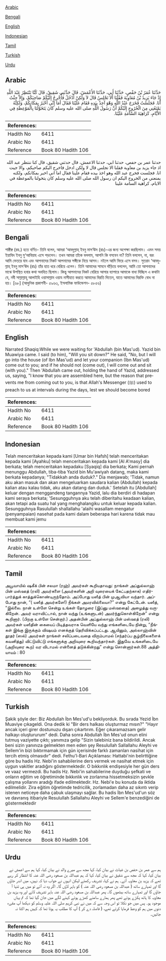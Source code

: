 [Arabic](#arabic)

[Bengali](#bengali)

[English](#english)

[Indonesian](#indonesian)

[Tamil](#tamil)

[Turkish](#turkish)

[Urdu](#urdu)

## Arabic


<div dir="rtl" lang="ar" style={{fontSize:'larger',backgroundColor:'#f8f9fa',padding:20}}>
حَدَّثَنَا عُمَرُ بْنُ حَفْصٍ، حَدَّثَنَا أَبِي، حَدَّثَنَا الأَعْمَشُ، قَالَ حَدَّثَنِي شَقِيقٌ، قَالَ كُنَّا نَنْتَظِرُ عَبْدَ اللَّهِ إِذْ جَاءَ يَزِيدُ بْنُ مُعَاوِيَةَ فَقُلْنَا أَلاَ تَجْلِسُ قَالَ لاَ وَلَكِنْ أَدْخُلُ فَأُخْرِجُ إِلَيْكُمْ صَاحِبَكُمْ، وَإِلاَّ جِئْتُ أَنَا‏.‏ فَجَلَسْتُ فَخَرَجَ عَبْدُ اللَّهِ وَهْوَ آخِذٌ بِيَدِهِ فَقَامَ عَلَيْنَا فَقَالَ أَمَا إِنِّي أَخْبَرُ بِمَكَانِكُمْ، وَلَكِنَّهُ يَمْنَعُنِي مِنَ الْخُرُوجِ إِلَيْكُمْ أَنَّ رَسُولَ اللَّهِ صلى الله عليه وسلم كَانَ يَتَخَوَّلُنَا بِالْمَوْعِظَةِ فِي الأَيَّامِ، كَرَاهِيَةَ السَّآمَةِ عَلَيْنَا‏.‏
</div>
<div style={{backgroundColor:'#f8f9fa',padding:20, marginBottom: 10}}><table> <thead> <tr> <th>References:</th> <th></th> </tr> </thead> <tbody><tr><td>Hadith No</td><td>6411</td></tr><tr><td>Arabic No</td><td>6411</td></tr><tr><td>Reference</td><td>Book 80 Hadith 106</td></tr></tbody></table></div>


<div dir="rtl" lang="ar" style={{fontSize:'larger',backgroundColor:'#f8f9fa',padding:20}}>
حدثنا عمر بن حفص، حدثنا ابي، حدثنا الاعمش، قال حدثني شقيق، قال كنا ننتظر عبد الله اذ جاء يزيد بن معاوية فقلنا الا تجلس قال لا ولكن ادخل فاخرج اليكم صاحبكم، والا جيت انا. فجلست فخرج عبد الله وهو اخذ بيده فقام علينا فقال اما اني اخبر بمكانكم، ولكنه يمنعني من الخروج اليكم ان رسول الله صلى الله عليه وسلم كان يتخولنا بالموعظة في الايام، كراهية السامة علينا
</div>
<div style={{backgroundColor:'#f8f9fa',padding:20, marginBottom: 10}}><table> <thead> <tr> <th>References:</th> <th></th> </tr> </thead> <tbody><tr><td>Hadith No</td><td>6411</td></tr><tr><td>Arabic No</td><td>6411</td></tr><tr><td>Reference</td><td>Book 80 Hadith 106</td></tr></tbody></table></div>

## Bengali


<div dir="ltr" lang="bn" style={{fontSize:'larger',backgroundColor:'#f8f9fa',padding:20}}>
শাক্বীক্ব (রহ.) হতে বর্ণিত- তিনি বলেন, আমরা ‘আবদুল্লাহ্ ইবনু মাস‘ঊদ (রাঃ)-এর জন্য অপেক্ষা করছিলাম। এমন সময় ইয়াযিদ ইবনু মু‘আবিয়াহ এসে পড়লেন। তখন আমরা তাঁকে বললাম, আপনি কি বসবেন না? তিনি বললেন, না, বরং আমি ভেতরে যাব এবং আপনাদের নিকট আপনাদের সঙ্গীকে নিয়ে আসব। নইলে আমি ফিরে এসে বসব। সুতরাং ‘আবদুল্লাহ্ ইবনু মাস‘ঊদ (রাঃ) তাঁর হাত ধরে বেরিয়ে এলেন। তিনি আমাদের সামনে দাঁড়িয়ে বললেন, আমি তো আপনাদের মাঝে উপস্থিত হবার কথা অবহিত ছিলাম। কিন্তু আপনাদের নিকট বেরিয়ে আসার ব্যাপারে আমাকে বাধা দিচ্ছিল এ কথাটা যে, নবী সাল্লাল্লাহু আলাইহি ওয়াসাল্লাম ওয়ায নাসীহাত করতে আমাদের বিরতি দিতেন, যাতে আমাদের বিরক্তি বোধ না হয়। [৬৮] (আধুনিক প্রকাশনী- ৫৯৬৩, ইসলামিক ফাউন্ডেশন- ৫৮৫৬)
</div>
<div style={{backgroundColor:'#f8f9fa',padding:20, marginBottom: 10}}><table> <thead> <tr> <th>References:</th> <th></th> </tr> </thead> <tbody><tr><td>Hadith No</td><td>6411</td></tr><tr><td>Arabic No</td><td>6411</td></tr><tr><td>Reference</td><td>Book 80 Hadith 106</td></tr></tbody></table></div>

## English


<div dir="ltr" lang="en" style={{fontSize:'larger',backgroundColor:'#f8f9fa',padding:20}}>
Narrated Shaqiq:While we were waiting for 'Abdullah (bin Mas'ud). Yazid bin Muawiya came. I said (to him), "Will you sit down?" He said, "No, but I will go into the house (of Ibn Mas'ud) and let your companion (Ibn Mas'ud) come out to you; and if he should not (come out), I will come out and sit (with you)." Then 'Abdullah came out, holding the hand of Yazid, addressed us, saying, "I know that you are assembled here, but the reason that prevents me from coming out to you, is that Allah's Messenger (ﷺ) used to preach to us at intervals during the days, lest we should become bored
</div>
<div style={{backgroundColor:'#f8f9fa',padding:20, marginBottom: 10}}><table> <thead> <tr> <th>References:</th> <th></th> </tr> </thead> <tbody><tr><td>Hadith No</td><td>6411</td></tr><tr><td>Arabic No</td><td>6411</td></tr><tr><td>Reference</td><td>Book 80 Hadith 106</td></tr></tbody></table></div>

## Indonesian


<div dir="ltr" lang="id" style={{fontSize:'larger',backgroundColor:'#f8f9fa',padding:20}}>
Telah menceritakan kepada kami [Umar bin Hafsh] telah menceritakan kepada kami [Ayahku] telah menceritakan kepada kami [Al A'masy] dia berkata; telah menceritakan kepadaku [Syaqiq] dia berkata; Kami pernah menunggu Abdullah, tiba-tiba Yazid bin Mu'awiyah datang, maka kami berkata kepadanya; "Tidakkah anda duduk?." Dia menjawab; 'Tidak, namun aku akan masuk dan akan mengeluarkan saudara kalian (Abdullah) kepada kalian atau kalau tidak, aku akan datang dan duduk.' Setelah itu [Abdullah] keluar dengan menggandeng tangannya Yazid, lalu dia berdiri di hadapan kami seraya berkata; 'Sesungguhnya aku telah diberitahu keadaan kalian, akan tetapi ada suatu hal yang menghalangiku untuk keluar kepada kalian. Sesungguhnya Rasulullah shallallahu 'alaihi wasallam mengatur (penyampaian) nasehat pada kami dalam beberapa hari karena tidak mau membuat kami jemu
</div>
<div style={{backgroundColor:'#f8f9fa',padding:20, marginBottom: 10}}><table> <thead> <tr> <th>References:</th> <th></th> </tr> </thead> <tbody><tr><td>Hadith No</td><td>6411</td></tr><tr><td>Arabic No</td><td>6411</td></tr><tr><td>Reference</td><td>Book 80 Hadith 106</td></tr></tbody></table></div>

## Tamil


<div dir="ltr" lang="ta" style={{fontSize:'larger',backgroundColor:'#f8f9fa',padding:20}}>
அபூவாயில் ஷகீக் பின் சலமா (ரஹ்) அவர்கள் கூறியதாவது: நாங்கள் அப்துல்லாஹ் பின் மஸ்ஊத் (ரலி) அவர்களை (அவர்களின் அறி வுரையைக் கேட்பதற்காக) எதிர்பார்த்துக் காத்துக்கொண்டிருந்தோம். அப்போது யஸீத் பின் முஆவியா வந்தார். அப்போது நான், “( யஸீத் அவர்களே!) நீங்கள் அமரவில்லையா?” என்று கேட்டேன். யஸீத், “இல்லை. நான் உள்ளே சென்று உங்கள் தோழரை (இப்னு மஸ்ஊதை) அழைத்து வருகிறேன். அவர் வராவிட்டால், நான் வந்து (உங்களுடன்) அமர்ந்துகொள்கிறேன்” என்று கூறினார். (பிறகு உள்ளே சென்றார்.) அதன்பின் அப்துல்லாஹ் பின் மஸ்ஊத் (ரலி) அவர்கள் யஸீதின் கையைப் பிடித்தவராக வெளியே வந்து எங்களிடையே நின்று, “நீங்கள் இங்கு இருக்கும் விஷயம் எனக்குத் தெரிவிக்கப்பட்டது. ஆயினும், அல்லாஹ்வின் தூதர் (ஸல்) அவர்கள் நாங்கள் சலிப்படைவதை விரும்பாமல் (சந்தர்ப்ப சூழ்நிலைகளைக் கவனித்து) விட்டுவிட்டு எங்களுக்கு அறிவுரை கூறிவந்தார்கள். இதுவே உங்களிடையே (அறிவுரை கூற) வர விடாமல் என்னைத் தடுக்கின்றது” என்று சொன்னார்கள்.88 அத்தியாயம் : 80
</div>
<div style={{backgroundColor:'#f8f9fa',padding:20, marginBottom: 10}}><table> <thead> <tr> <th>References:</th> <th></th> </tr> </thead> <tbody><tr><td>Hadith No</td><td>6411</td></tr><tr><td>Arabic No</td><td>6411</td></tr><tr><td>Reference</td><td>Book 80 Hadith 106</td></tr></tbody></table></div>

## Turkish


<div dir="ltr" lang="tr" style={{fontSize:'larger',backgroundColor:'#f8f9fa',padding:20}}>
Şakik şöyle der: Biz Abdullah İbn Mes'ud'u bekliyorduk. Bu sırada Yezid İbn Muaviye çıkageldi. Ona dedik ki "Bir ders halkası oluşturmaz mısın?" "Hayır ancak içeri girer dostunuzu dışarı çıkartırım. Eğer çıkaramazsam gelir halkayı oluştururum" dedi. Daha sonra Abdullah İbn Mes'ud onun elini tutmuş vaziyette çıktı; yanımıza gelip "Sizin talebiniz bana bildirildi. Ancak beni sizin yanınıza gelmekten men eden şey Resulullah Sallallahu Aleyhi ve Sellem'in bizi bıktırmamak için gün içerisinde farklı zamanları nasihat için tercih etmiş olmasıdır" dedi. Fethu'l-Bari Açıklaması: Hattabi'nin belirttiğine göre bu hadis Hz. Nebi'in sahabilerine ders vermek ve nasihat etmek için uygun vakitler aradığını göstermektedir. O bıkkınlık endişesiyle her gün ders ve vaaz vermezdi. Bu hadis Hz. Nebi'in sahabilerine duyduğu şefkati ve onların eğitim ve öğretiminde bıkkınlık ve zorlanma hissetmeksizin şevkle çalışma yollarını aradığı ifade edilmektedir. Hz. Nebi'e bu konuda da iktida edilmelidir. Zira eğitim öğretimde tedricilik, zorlamadan daha az sıkıntı verip istenen neticeye daha çabuk ulaşmayı sağlar. Bu hadis İbn Mes'ud'un söz ve davranış itibariyle Resulullah Sallallahu Aleyhi ve Sellem'e benzediğini de göstermektedir
</div>
<div style={{backgroundColor:'#f8f9fa',padding:20, marginBottom: 10}}><table> <thead> <tr> <th>References:</th> <th></th> </tr> </thead> <tbody><tr><td>Hadith No</td><td>6411</td></tr><tr><td>Arabic No</td><td>6411</td></tr><tr><td>Reference</td><td>Book 80 Hadith 106</td></tr></tbody></table></div>

## Urdu


<div dir="rtl" lang="ur" style={{fontSize:'larger',backgroundColor:'#f8f9fa',padding:20}}>
ہم سے عمر بن حفص بن غیاث نے بیان کیا، کہا مجھ سے میرے والد نے بیان کیا، کہا ہم سے اعمش نے بیان کیا، کہا کہ مجھ سے شقیق نے بیان کیا، کہا کہ ہم عبداللہ بن مسعود رضی اللہ عنہ کا انتظار کر رہے تھے کہ یزید بن معاویہ آئے۔ ہم نے کہا، تشریف رکھئے لیکن انہوں نے جواب دیا کہ نہیں، میں اندر جاؤں گا اور تمہارے ساتھ ( عبداللہ بن مسعود رضی اللہ عنہ ) کو باہر لاؤں گا۔ اگر وہ نہ آئے تو میں ہی تنہا آ جاؤں گا اور تمہارے ساتھ بیٹھوں گا۔ پھر عبداللہ بن مسعود رضی اللہ عنہ باہر تشریف لائے اور وہ یزید بن معاویہ کا ہاتھ پکڑے ہوئے تھے پھر ہمارے سامنے کھڑے ہوئے کہنے لگے میں جان گیا تھا کہ تم یہاں موجود ہو۔ پس میں جو نکلا تو اس وجہ سے کہ میں نے نبی کریم صلی اللہ علیہ وسلم کو دیکھا آپ مقررہ دنوں میں ہم کو وعظ فرمایا کرتے تھے، ( فاصلہ دے کر ) آپ کا مطلب یہ ہوتا تھا کہ کہیں ہم اکتا نہ جائیں۔
</div>
<div style={{backgroundColor:'#f8f9fa',padding:20, marginBottom: 10}}><table> <thead> <tr> <th>References:</th> <th></th> </tr> </thead> <tbody><tr><td>Hadith No</td><td>6411</td></tr><tr><td>Arabic No</td><td>6411</td></tr><tr><td>Reference</td><td>Book 80 Hadith 106</td></tr></tbody></table></div>